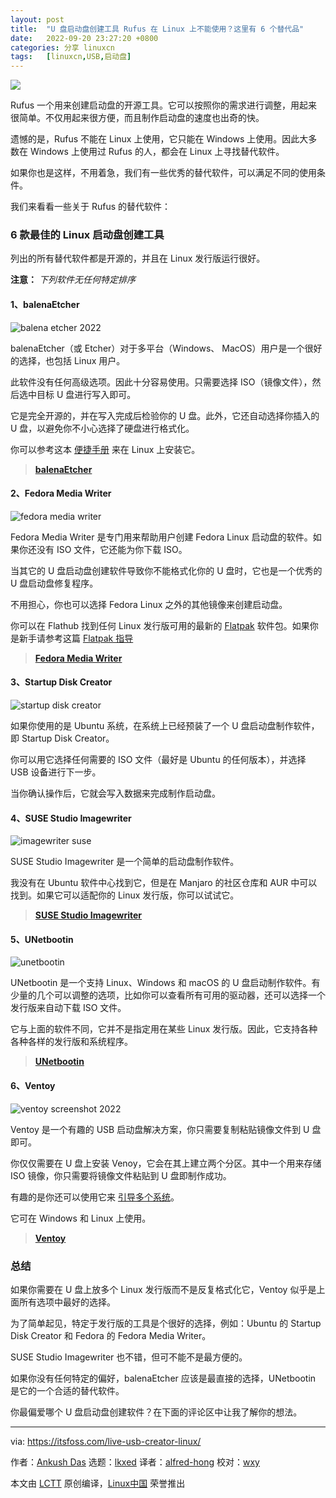 ```yaml
---
layout: post
title:	"U 盘启动盘创建工具 Rufus 在 Linux 上不能使用？这里有 6 个替代品"
date:	2022-09-20 23:27:20 +0800 
categories:	分享 linuxcn 
tags:	[linuxcn,USB,启动盘]
---
```



![](/Asserts/Images/album/202209/20/232656q7qc9vc9r6hn6bz9.jpg)


Rufus 一个用来创建启动盘的开源工具。它可以按照你的需求进行调整，用起来很简单。不仅用起来很方便，而且制作启动盘的速度也出奇的快。


遗憾的是，Rufus 不能在 Linux 上使用，它只能在 Windows 上使用。因此大多数在 Windows 上使用过 Rufus 的人，都会在 Linux 上寻找替代软件。


如果你也是这样，不用着急，我们有一些优秀的替代软件，可以满足不同的使用条件。


我们来看看一些关于 Rufus 的替代软件：


### 6 款最佳的 Linux 启动盘创建工具


列出的所有替代软件都是开源的，并且在 Linux 发行版运行很好。


**注意：** *下列软件无任何特定排序*


#### 1、balenaEtcher


![balena etcher 2022](/Asserts/Images/album/202209/20/232721swgr4cwnnea44gaw.png)


balenaEtcher（或 Etcher）对于多平台（Windows、 MacOS）用户是一个很好的选择，也包括 Linux 用户。


此软件没有任何高级选项。因此十分容易使用。只需要选择 ISO（镜像文件），然后选中目标 U 盘进行写入即可。


它是完全开源的，并在写入完成后检验你的 U 盘。此外，它还自动选择你插入的 U 盘，以避免你不小心选择了硬盘进行格式化。


你可以参考这本 [便捷手册](https://itsfoss.com/install-etcher-linux/) 来在 Linux 上安装它。



> 
> **[balenaEtcher](https://www.balena.io/etcher/)**
> 
> 
> 


#### 2、Fedora Media Writer


![fedora media writer](/Asserts/Images/album/202209/20/232721yjfrfxqfz8jjbst9.png)


Fedora Media Writer 是专门用来帮助用户创建 Fedora Linux 启动盘的软件。如果你还没有 ISO 文件，它还能为你下载 ISO。


当其它的 U 盘启动盘创建软件导致你不能格式化你的 U 盘时，它也是一个优秀的 U 盘启动盘修复程序。


不用担心，你也可以选择 Fedora Linux 之外的其他镜像来创建启动盘。


你可以在 Flathub 找到任何 Linux 发行版可用的最新的 [Flatpak](https://itsfoss.com/what-is-flatpak/) 软件包。如果你是新手请参考这篇 [Flatpak 指导](https://itsfoss.com/flatpak-guide/)



> 
> **[Fedora Media Writer](https://flathub.org/apps/details/org.fedoraproject.MediaWriter)**
> 
> 
> 


#### 3、Startup Disk Creator


![startup disk creator](/Asserts/Images/album/202209/20/232721timitiphxsxytjzj.png)


如果你使用的是 Ubuntu 系统，在系统上已经预装了一个 U 盘启动盘制作软件，即 Startup Disk Creator。


你可以用它选择任何需要的 ISO 文件（最好是 Ubuntu 的任何版本），并选择 USB 设备进行下一步。


当你确认操作后，它就会写入数据来完成制作启动盘。


#### 4、SUSE Studio Imagewriter


![imagewriter suse](/Asserts/Images/album/202209/20/232721e4zbhnt8lf3ln1r4.png)


SUSE Studio Imagewriter 是一个简单的启动盘制作软件。


我没有在 Ubuntu 软件中心找到它，但是在 Manjaro 的社区仓库和 AUR 中可以找到。如果它可以适配你的 Linux 发行版，你可以试试它。



> 
> **[SUSE Studio Imagewriter](https://software.opensuse.org/package/imagewriter)**
> 
> 
> 


#### 5、UNetbootin


![unetbootin](/Asserts/Images/album/202209/20/232722eodd6stfnd9q4nof.png)


UNetbootin 是一个支持 Linux、Windows 和 macOS 的 U 盘启动制作软件。有少量的几个可以调整的选项，比如你可以查看所有可用的驱动器，还可以选择一个发行版来自动下载 ISO 文件。


它与上面的软件不同，它并不是指定用在某些 Linux 发行版。因此，它支持各种各种各样的发行版和系统程序。



> 
> **[UNetbootin](https://unetbootin.github.io/)**
> 
> 
> 


#### 6、Ventoy


![ventoy screenshot 2022](/Asserts/Images/album/202209/20/232722io22d246d5xf5od2.png)


Ventoy 是一个有趣的 USB 启动盘解决方案，你只需要复制粘贴镜像文件到 U 盘即可。


你仅仅需要在 U 盘上安装 Venoy，它会在其上建立两个分区。其中一个用来存储 ISO 镜像，你只需要将镜像文件粘贴到 U 盘即制作成功。


有趣的是你还可以使用它来 [引导多个系统](https://itsfoss.com/multiple-linux-one-usb/)。


它可在 Windows 和 Linux 上使用。



> 
> **[Ventoy](https://www.ventoy.net/)**
> 
> 
> 


### 总结


如果你需要在 U 盘上放多个 Linux 发行版而不是反复格式化它，Ventoy 似乎是上面所有选项中最好的选择。


为了简单起见，特定于发行版的工具是个很好的选择，例如：Ubuntu 的 Startup Disk Creator 和 Fedora 的 Fedora Media Writer。


SUSE Studio Imagewriter 也不错，但可不能不是最方便的。


如果你没有任何特定的偏好，balenaEtcher 应该是最直接的选择，UNetbootin 是它的一个合适的替代软件。


你最偏爱哪个 U 盘启动盘创建软件？在下面的评论区中让我了解你的想法。




---


via: <https://itsfoss.com/live-usb-creator-linux/>


作者：[Ankush Das](https://itsfoss.com/author/ankush/) 选题：[lkxed](https://github.com/lkxed) 译者：[alfred-hong](https://github.com/alfred-hong) 校对：[wxy](https://github.com/wxy)


本文由 [LCTT](https://github.com/LCTT/TranslateProject) 原创编译，[Linux中国](https://linux.cn/) 荣誉推出
